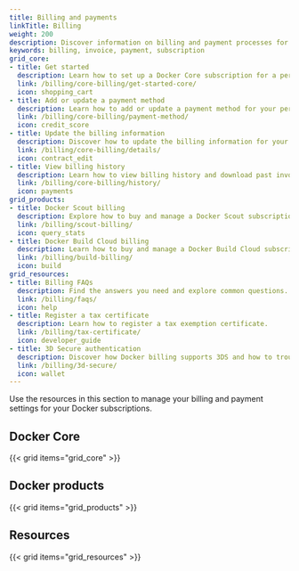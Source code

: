 ```yaml
---
title: Billing and payments
linkTitle: Billing
weight: 200
description: Discover information on billing and payment processes for Docker subscriptions.
keywords: billing, invoice, payment, subscription
grid_core:
- title: Get started
  description: Learn how to set up a Docker Core subscription for a personal account or organization.
  link: /billing/core-billing/get-started-core/
  icon: shopping_cart
- title: Add or update a payment method
  description: Learn how to add or update a payment method for your personal account or organization.
  link: /billing/core-billing/payment-method/
  icon: credit_score
- title: Update the billing information
  description: Discover how to update the billing information for your personal account or organization.
  link: /billing/core-billing/details/
  icon: contract_edit
- title: View billing history
  description: Learn how to view billing history and download past invoices.
  link: /billing/core-billing/history/
  icon: payments
grid_products:
- title: Docker Scout billing
  description: Explore how to buy and manage a Docker Scout subscription.
  link: /billing/scout-billing/
  icon: query_stats
- title: Docker Build Cloud billing
  description: Learn how to buy and manage a Docker Build Cloud subscription.
  link: /billing/build-billing/
  icon: build
grid_resources:
- title: Billing FAQs
  description: Find the answers you need and explore common questions.
  link: /billing/faqs/
  icon: help
- title: Register a tax certificate
  description: Learn how to register a tax exemption certificate.
  link: /billing/tax-certificate/
  icon: developer_guide
- title: 3D Secure authentication
  description: Discover how Docker billing supports 3DS and how to troubleshoot potential issues.
  link: /billing/3d-secure/
  icon: wallet
---
```


Use the resources in this section to manage your billing and payment settings for your Docker subscriptions.

## Docker Core

{{< grid items="grid_core" >}}

## Docker products

{{< grid items="grid_products" >}}

## Resources

{{< grid items="grid_resources" >}}

